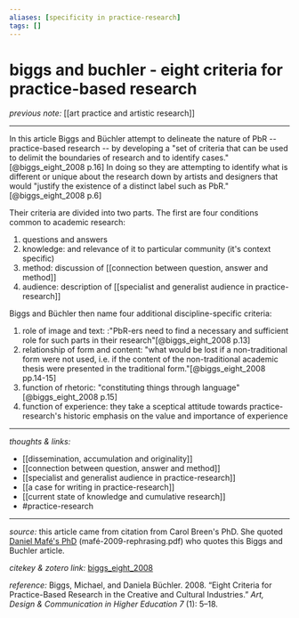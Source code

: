 ```yaml
---
aliases: [specificity in practice-research]
tags: []
---
```


# biggs and buchler - eight criteria for practice-based research

_previous note:_ [[art practice and artistic research]]

---

In this article Biggs and Büchler attempt to delineate the nature of PbR -- practice-based research -- by developing a "set of criteria that can be used to delimit the boundaries of research and to identify cases."[@biggs_eight_2008 p.16] In doing so they are attempting to identify what is different or unique about the research down by artists and designers that would "justify the existence of a distinct label such as PbR."[@biggs_eight_2008 p.6] 

Their criteria are divided into two parts. The first are four conditions common to academic research:

1. questions and answers
2. knowledge: and relevance of it to particular community (it's context specific) 
3. method: discussion of [[connection between question, answer and method]]
4. audience: description of [[specialist and generalist audience in practice-research]]

Biggs and Büchler then name four additional discipline-specific criteria:

1. role of image and text: :"PbR-ers need to find a necessary and sufficient role for such parts in their research"[@biggs_eight_2008 p.13]
2. relationship of form and content: "what would be lost if a non-traditional form were not used, i.e. if the content of the non-traditional academic thesis were presented in the traditional form."[@biggs_eight_2008 pp.14-15]
3. function of rhetoric: "constituting things through language"[@biggs_eight_2008 p.15]
4. function of experience: they take a sceptical attitude towards practice-research's historic emphasis on the value and importance of experience



---

_thoughts & links:_

- [[dissemination, accumulation and originality]]
- [[connection between question, answer and method]]
- [[specialist and generalist audience in practice-research]]
- [[a case for writing in practice-research]]
- [[current state of knowledge and cumulative research]]
- #practice-research 



---

_source:_ this article came from citation from Carol Breen's PhD. She quoted [Daniel Mafé's PhD](hook://file/qcEJAzdZb?p=QWN0aW9uLzIwMjAwNzE0IC0gZG9jcyB0byBwcm9jZXNz&n=mafe%CC%81-2009-rephrasing.pdf) (mafé-2009-rephrasing.pdf) who quotes this Biggs and Buchler article. 

_citekey & zotero link:_ [biggs_eight_2008](zotero://select/items/1_A2UEBPJN)

_reference:_ Biggs, Michael, and Daniela Büchler. 2008. “Eight Criteria for Practice-Based Research in the Creative and Cultural Industries.” _Art, Design & Communication in Higher Education 7_ (1): 5–18.



